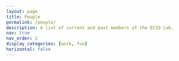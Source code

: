 ```yaml
---
layout: page
title: People
permalink: /people/
description: A list of current and past members of the ECSO Lab.
nav: true
nav_order: 2
display_categories: [work, fun]
horizontal: false
---
```

